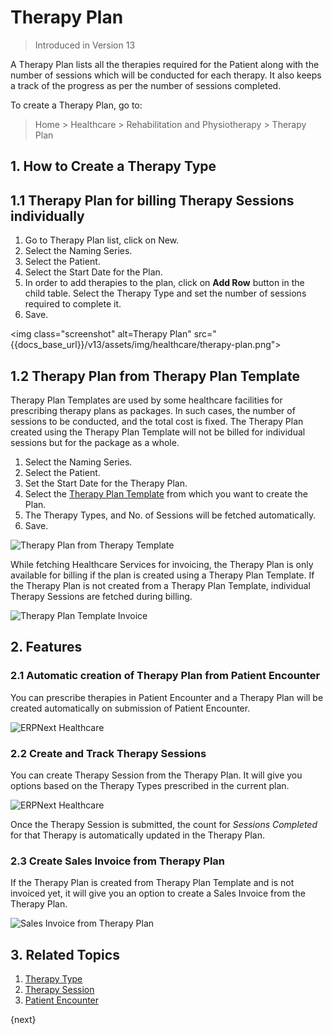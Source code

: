 <!-- add-breadcrumbs -->

# Therapy Plan

> Introduced in Version 13

A Therapy Plan lists all the therapies required for the Patient along with the number of sessions which will be conducted for each therapy. It also keeps a track of the progress as per the number of sessions completed.

To create a Therapy Plan, go to:

> Home > Healthcare > Rehabilitation and Physiotherapy > Therapy Plan

## 1. How to Create a Therapy Type

## 1.1 Therapy Plan for billing Therapy Sessions individually

1. Go to Therapy Plan list, click on New.
2. Select the Naming Series.
3. Select the Patient.
4. Select the Start Date for the Plan.
5. In order to add therapies to the plan, click on **Add Row** button in the child table. Select the Therapy Type and set the number of sessions required to complete it.
6. Save.

<img class="screenshot" alt=Therapy Plan" src="{{docs_base_url}}/v13/assets/img/healthcare/therapy-plan.png">

## 1.2 Therapy Plan from Therapy Plan Template

Therapy Plan Templates are used by some healthcare facilities for prescribing therapy plans as packages. In such cases, the number of sessions to be conducted, and the total cost is fixed. The Therapy Plan created using the Therapy Plan Template will not be billed for individual sessions but for the package as a whole.

1. Select the Naming Series.
2. Select the Patient.
3. Set the Start Date for the Therapy Plan.
4. Select the [Therapy Plan Template](/docs/v13/user/manual/en/healthcare/therapy_plan_template) from which you want to create the Plan.
5. The Therapy Types, and No. of Sessions will be fetched automatically.
6. Save.

<img class="screenshot" alt="Therapy Plan from Therapy Template" src="{{docs_base_url}}/v13/assets/img/healthcare/therapy-plan-from-template.gif">

While fetching Healthcare Services for invoicing, the Therapy Plan is only available for billing if the plan is created using a Therapy Plan Template. If the Therapy Plan is not created from a Therapy Plan Template, individual Therapy Sessions are fetched during billing.

<img class="screenshot" alt="Therapy Plan Template Invoice" src="{{docs_base_url}}/v13/assets/img/healthcare/therapy-plan-template-invoice.gif">

## 2. Features

### 2.1 Automatic creation of Therapy Plan from Patient Encounter

You can prescribe therapies in Patient Encounter and a Therapy Plan will be created automatically on submission of Patient Encounter.

<img class="screenshot" alt="ERPNext Healthcare" src="{{docs_base_url}}/v13/assets/img/healthcare/therapy-encounter.jpg">

### 2.2 Create and Track Therapy Sessions

You can create Therapy Session from the Therapy Plan. It will give you options based on the Therapy Types prescribed in the current plan.

<img class="screenshot" alt="ERPNext Healthcare" src="{{docs_base_url}}/v13/assets/img/healthcare/create-therapy-session.png">

Once the Therapy Session is submitted, the count for _Sessions Completed_ for that Therapy is automatically updated in the Therapy Plan.

### 2.3 Create Sales Invoice from Therapy Plan

If the Therapy Plan is created from Therapy Plan Template and is not invoiced yet, it will give you an option to create a Sales Invoice from the Therapy Plan.

<img class="screenshot" alt="Sales Invoice from Therapy Plan" src="{{docs_base_url}}/v13/assets/img/healthcare/sales-invoice-from-therapy-plan.png">

## 3. Related Topics
1. [Therapy Type](/docs/v13/user/manual/en/healthcare/therapy_type)
1. [Therapy Session](/docs/v13/user/manual/en/healthcare/therapy_session)
1. [Patient Encounter](/docs/v13/user/manual/en/healthcare/patient_encounter)

{next}
